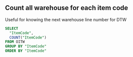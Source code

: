 ## Count all warehouse for each item code 

Useful for knowing the next warehouse line number for DTW

```sql
SELECT
  "ItemCode",
  COUNT("ItemCode")
FROM OITW
GROUP BY "ItemCode"
ORDER BY "ItemCode"
```
